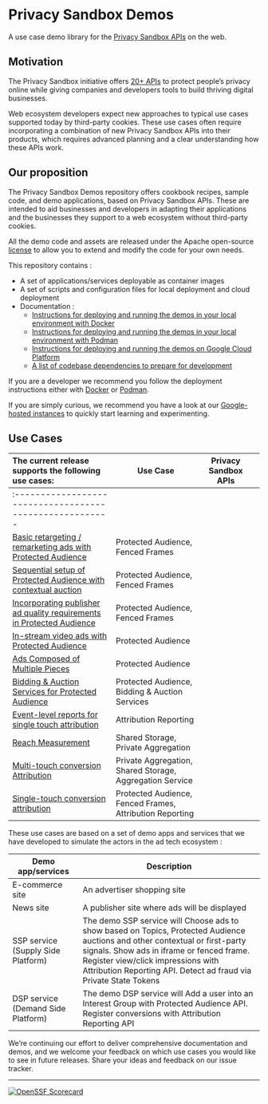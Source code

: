 # Privacy Sandbox Demos

A use case demo library for the [Privacy Sandbox APIs](https://developer.chrome.com/en/docs/privacy-sandbox/) on the web.

## Motivation

The Privacy Sandbox initiative offers [20+ APIs](https://developer.chrome.com/en/docs/privacy-sandbox/) to protect people’s privacy online while
giving companies and developers tools to build thriving digital businesses.

Web ecosystem developers expect new approaches to typical use cases supported today by third-party cookies. These use cases often require
incorporating a combination of new Privacy Sandbox APIs into their products, which requires advanced planning and a clear understanding how these APIs
work.

## Our proposition

The Privacy Sandbox Demos repository offers cookbook recipes, sample code, and demo applications, based on Privacy Sandbox APIs. These are intended to
aid businesses and developers in adapting their applications and the businesses they support to a web ecosystem without third-party cookies.

All the demo code and assets are released under the Apache open-source [license](https://github.com/privacysandbox/privacy-sandbox-demos) to allow you
to extend and modify the code for your own needs.

This repository contains :

- A set of applications/services deployable as container images
- A set of scripts and configuration files for local deployment and cloud deployment
- Documentation :
  - [Instructions for deploying and running the demos in your local environment with Docker](docs/deploy-to-linux-docker.md)
  - [Instructions for deploying and running the demos in your local environment with Podman](docs/deploy-to-linux-podman.md)
  - [Instructions for deploying and running the demos on Google Cloud Platform](docs/deploy-to-gcp.md)
  - [A list of codebase dependencies to prepare for development](docs/dependencies.md)

If you are a developer we recommend you follow the deployment instructions either with [Docker](docs/deploy-to-linux-docker.md) or
[Podman](docs/deploy-to-linux-podman.md).

If you are simply curious, we recommend you have a look at our [Google-hosted instances](https://privacy-sandbox-demos.dev) to quickly start learning
and experimenting.

## Use Cases

| The current release supports the following use cases:                                                      | Use Case                                                 | Privacy Sandbox APIs |     |
| :--------------------------------------------------------------------------------------------------------- | -------------------------------------------------------- | -------------------- | --- |
| :-------------------------------------------------------                                                   |                                                          |
| [Basic retargeting / remarketing ads with Protected Audience](demos/retargeting-remarketing.md)            | Protected Audience, Fenced Frames                        |                      |
| [Sequential setup of Protected Audience with contextual auction](demos/sequential-auction-setup.md)        | Protected Audience, Fenced Frames                        |                      |
| [Incorporating publisher ad quality requirements in Protected Audience](demos/publisher-ad-quality-req.md) | Protected Audience, Fenced Frames                        |                      |
| [In-stream video ads with Protected Audience](demos/instream-video-ad.md)                                  | Protected Audience                                       |                      |
| [Ads Composed of Multiple Pieces](demos/multi-piece-ad.md)                                                 | Protected Audience                                       |                      |
| [Bidding & Auction Services for Protected Audience](demos/bidding-and-auction.md)                          | Protected Audience, Bidding & Auction Services           |                      |
| [Event-level reports for single touch attribution](demos/single-touch-event-level-report.md)               | Attribution Reporting                                    |                      |
| [Reach Measurement](demos/reach-measurement-with-shared-storage.md)                                        | Shared Storage, Private Aggregation                      |                      |
| [Multi-touch conversion Attribution](demos/multi-touch-conversion-attribution.md)                          | Private Aggregation, Shared Storage, Aggregation Service |                      |
| [Single-touch conversion attribution](demos/single-touch-conversion-attribution.md)                        | Protected Audience, Fenced Frames, Attribution Reporting |

These use cases are based on a set of demo apps and services that we have developed to simulate the actors in the ad tech ecosystem :

| **Demo app/services**              | **Description**                                                                                                                                                                                                                                                                     |
| ---------------------------------- | ----------------------------------------------------------------------------------------------------------------------------------------------------------------------------------------------------------------------------------------------------------------------------------- |
| E-commerce site                    | An advertiser shopping site                                                                                                                                                                                                                                                         |
| News site                          | A publisher site where ads will be displayed                                                                                                                                                                                                                                        |
| SSP service (Supply Side Platform) | The demo SSP service will Choose ads to show based on Topics, Protected Audience auctions and other contextual or first-party signals. Show ads in iframe or fenced frame. Register view/click impressions with Attribution Reporting API. Detect ad fraud via Private State Tokens |
| DSP service (Demand Side Platform) | The demo DSP service will Add a user into an Interest Group with Protected Audience API. Register conversions with Attribution Reporting API                                                                                                                                        |

We’re continuing our effort to deliver comprehensive documentation and demos, and we welcome your feedback on which use cases you would like to see in
future releases. Share your ideas and feedback on our issue tracker.

---

[![OpenSSF Scorecard](https://api.securityscorecards.dev/projects/github.com/privacysandbox/privacy-sandbox-demos/badge)](https://securityscorecards.dev/viewer/?uri=github.com/privacysandbox/privacy-sandbox-demos)
